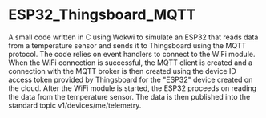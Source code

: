 # ESP32_Thingsboard_MQTT
A small code written in C using Wokwi to simulate an ESP32 that reads data from a temperature sensor and sends it to Thingsboard using the MQTT protocol.
The code relies on event handlers to connect to the WiFi module. 
When the WiFi connection is successful, the MQTT client is created and a connection with the MQTT broker is then created using the device ID access token provided by Thingsboard for the "ESP32" device created on the cloud.
After the WiFi module is started, the ESP32 proceeds on reading the data from the temperature sensor.
The data is then published into the standard topic v1/devices/me/telemetry.

